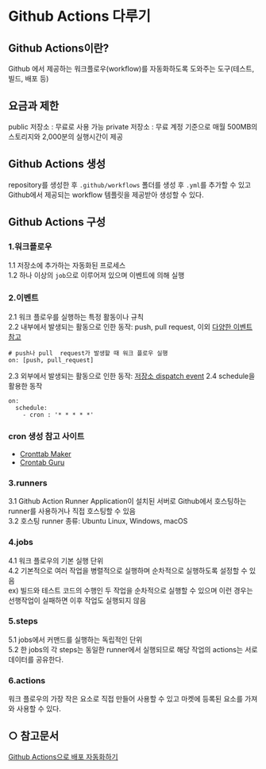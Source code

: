 # Github Actions 다루기
## Github Actions이란?
Github 에서 제공하는 워크플로우(workflow)를 자동화하도록 도와주는 도구(테스트, 빌드, 배포 등)

## 요금과 제한
public 저장소 : 무료로 사용 가능
private 저장소 : 무료 계정 기준으로 매월 500MB의 스토리지와 2,000분의 실행시간이 제공

## Github Actions 생성
repository를 생성한 후 `.github/workflows` 폴더를 생성 후 `.yml`를 추가할 수 있고 Github에서 제공되는 workflow 템플릿을 제공받아 생성할 수 있다.

## Github Actions 구성
### 1.워크플로우
1.1 저장소에 추가하는 자동화된 프로세스<br>
1.2 하나 이상의 `job`으로 이루어져 있으며 이벤트에 의해 실행
      
### 2.이벤트
2.1 워크 플로우를 실행하는 특정 활동이나 규칙<br>
2.2 내부에서 발생되는 활동으로 인한 동작: push, pull request, 이외 [다양한 이벤트 참고](https://meetup.toast.com/posts/286)
```
# push나 pull  request가 발생할 때 워크 플로우 실행
on: [push, pull_request]
```   

2.3 외부에서 발생되는 활동으로 인한 동작: [저장소 dispatch event](https://docs.github.com/en/rest/reference/repos#create-a-repository-dispatch-event)
2.4 schedule을 활용한 동작
```
on:
  schedule:
    - cron : '* * * * *'
```
### cron 생성 참고 사이트
- [Cronttab Maker](http://www.cronmaker.com/?1)
- [Crontab Guru](https://crontab.guru/)

### 3.runners
3.1 Github Action Runner Application이 설치된 서버로 Github에서 호스팅하는 runner를 사용하거나 직접 호스팅할 수 있음<br>
3.2 호스팅 runner 종류: Ubuntu Linux, Windows, macOS

### 4.jobs
4.1 워크 플로우의 기본 실행 단위<br>
4.2 기본적으로 여러 작업을 병렬적으로 실행하며 순차적으로 실행하도록 설정할 수 있음<br>
ex) 빌드와 테스트 코드의 수행인 두 작업을 순차적으로 실행할 수 있으며 이런 경우는 선행작업이 실패하면 이후 작업도 실행되지 않음

### 5.steps
5.1 jobs에서 커맨드를 실행하는 독립적인 단위<br>
5.2 한 jobs의 각 steps는 동일한 runner에서 실행되므로 해당 작업의 actions는 서로 데이터를 공유한다.

### 6.actions
워크 플로우의 가장 작은 요소로 직접 만들어 사용할 수 있고 마켓에 등록된 요소를 가져와 사용할 수 있다.

## ○ 참고문서
[Github Actions으로 배포 자동화하기](https://meetup.toast.com/posts/286)

